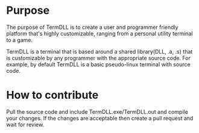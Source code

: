 # Purpose
The purpose of TermDLL is to create a user and programmer friendly platform that's highly customizable, ranging from a personal utility terminal to a game.

TermDLL is a terminal that is based around a shared library(DLL, .a, .s) that is customizable by any programmer with the appropriate source code. For example, by default TermDLL is a basic pseudo-linux terminal with source code.

# How to contribute
Pull the source code and include TermDLL.exe/TermDLL.out and compile your changes. If the changes are acceptable then create a pull request and wait for review.

